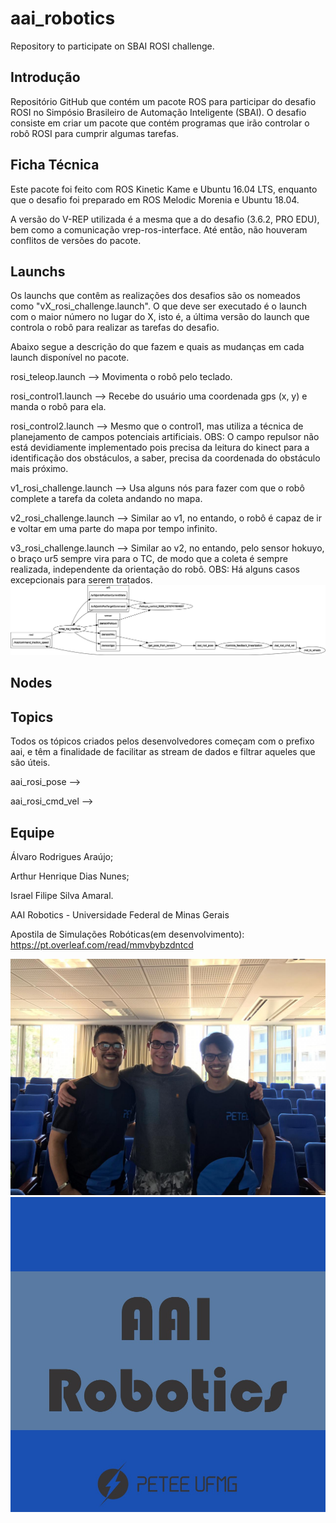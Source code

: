 # aai_robotics
Repository to participate on SBAI ROSI challenge.

## Introdução ##
Repositório GitHub que contém um pacote ROS para participar do desafio ROSI no Simpósio Brasileiro de Automação Inteligente (SBAI). O desafio consiste em criar um pacote que contém programas que irão controlar o robô ROSI para cumprir algumas tarefas. 

## Ficha Técnica ## 
Este pacote foi feito com ROS Kinetic Kame e Ubuntu 16.04 LTS, enquanto que o desafio foi preparado em ROS Melodic Morenia e Ubuntu 18.04.

A versão do V-REP utilizada é a mesma que a do desafio (3.6.2, PRO EDU), bem como a comunicação vrep-ros-interface. 
Até então, não houveram conflitos de versões do pacote.

## Launchs ##
Os launchs que contêm as realizações dos desafios são os nomeados como "vX_rosi_challenge.launch". O que deve ser executado é o launch com o maior número no lugar do X, isto é, a última versão do launch que controla o robô para realizar as tarefas do desafio.

Abaixo segue a descrição do que fazem e quais as mudanças em cada launch disponível no pacote.

rosi_teleop.launch --> Movimenta o robô pelo teclado.

rosi_control1.launch --> Recebe do usuário uma coordenada gps (x, y) e manda o robô para ela.

rosi_control2.launch --> Mesmo que o control1, mas utiliza a técnica de planejamento de campos potenciais artificiais. OBS: O campo repulsor não está devidiamente implementado pois precisa da leitura do kinect para a identificação dos obstáculos, a saber, precisa da coordenada do obstáculo mais próximo.

v1_rosi_challenge.launch --> Usa alguns nós para fazer com que o robô complete a tarefa da coleta andando no mapa.

v2_rosi_challenge.launch --> Similar ao v1, no entando, o robô é capaz de ir e voltar em uma parte do mapa por tempo infinito.

v3_rosi_challenge.launch --> Similar ao v2, no entando, pelo sensor hokuyo, o braço ur5 sempre vira para o TC, de modo que a coleta é sempre realizada, independente da orientação do robô. OBS: Há alguns casos excepcionais para serem tratados.
![Relação entre nós e tópcios](images/v3_rqt_graph.png?raw=true "v3_rqt_graph")

## Nodes ##


## Topics ##
Todos os tópicos criados pelos desenvolvedores começam com o prefixo aai, e têm a finalidade de facilitar as stream de dados e filtrar aqueles que são úteis.

aai_rosi_pose -->

aai_rosi_cmd_vel -->

## Equipe ##
Álvaro Rodrigues Araújo;

Arthur Henrique Dias Nunes;

Israel Filipe Silva Amaral.

AAI Robotics - Universidade Federal de Minas Gerais

Apostila de Simulações Robóticas(em desenvolvimento): https://pt.overleaf.com/read/mmvbybzdntcd

![Equipe](images/equipe.jpeg?raw=true "Equipe")
![Logo](images/logo.jpeg?raw=true "Logo")

